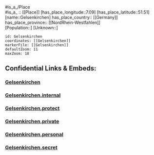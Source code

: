 ﻿---
location: [51.51,7.09] 
mapzoom: [7,12] 
mapmarker: city 
type: City
tags:
- geo/City


SpocWebEntityId: 30405
isDeleted: false
confidential: public

---
#is_a_/Place  
#is_a_ :: [[Place]] 
[has_place_longitude::7.09] 
[has_place_latitude::51.51] 
[name::Gelsenkirchen] 
has_place_country:: [[Germany]]  
has_place_province:: [[NordRhein-Westfahlen]]  
[Population::] 
[Unknown::] 


```leaflet
id: Gelsenkirchen
coordinates: [[Gelsenkirchen]] 
markerFile: [[Gelsenkirchen]] 
defaultZoom: 11 
maxZoom: 18
```


## Confidential Links & Embeds: 

### [Gelsenkirchen](/_public/Earth/Continent/Europe/Europe~Central/Germany/Germany~West/Nord_Rhein-Westfalen/counties~NW/Gelsenkirchen.md) 

### [Gelsenkirchen.internal](/_internal/Earth/Continent/Europe/Europe~Central/Germany/Germany~West/Nord_Rhein-Westfalen/counties~NW/Gelsenkirchen.internal.md) 

### [Gelsenkirchen.protect](/_protect/Earth/Continent/Europe/Europe~Central/Germany/Germany~West/Nord_Rhein-Westfalen/counties~NW/Gelsenkirchen.protect.md) 

### [Gelsenkirchen.private](/_private/Earth/Continent/Europe/Europe~Central/Germany/Germany~West/Nord_Rhein-Westfalen/counties~NW/Gelsenkirchen.private.md) 

### [Gelsenkirchen.personal](/_personal/Earth/Continent/Europe/Europe~Central/Germany/Germany~West/Nord_Rhein-Westfalen/counties~NW/Gelsenkirchen.personal.md) 

### [Gelsenkirchen.secret](/_secret/Earth/Continent/Europe/Europe~Central/Germany/Germany~West/Nord_Rhein-Westfalen/counties~NW/Gelsenkirchen.secret.md) 
